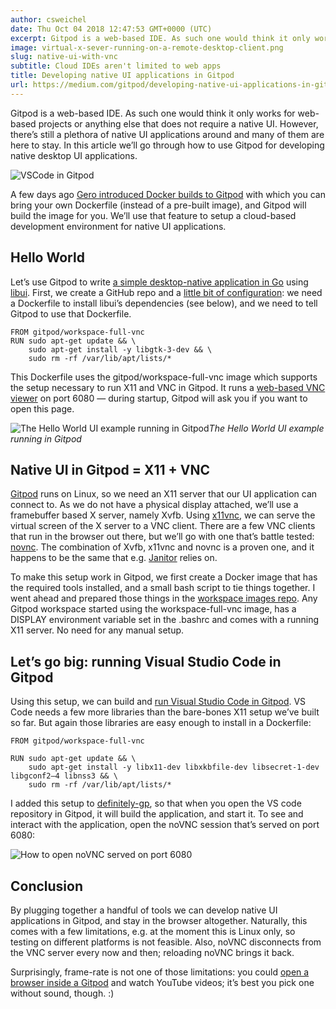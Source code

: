 ```yaml
---
author: csweichel
date: Thu Oct 04 2018 12:47:53 GMT+0000 (UTC)
excerpt: Gitpod is a web-based IDE. As such one would think it only works for web-based projects or anything else that does not require a native UI
image: virtual-x-sever-running-on-a-remote-desktop-client.png
slug: native-ui-with-vnc
subtitle: Cloud IDEs aren't limited to web apps
title: Developing native UI applications in Gitpod
url: https://medium.com/gitpod/developing-native-ui-applications-in-gitpod-15af2967c24e
---
```


<script context="module">
  export const prerender = true;
</script>

Gitpod is a web-based IDE. As such one would think it only works for web-based projects or anything else that does not require a native UI. However, there’s still a plethora of native UI applications around and many of them are here to stay. In this article we’ll go through how to use Gitpod for developing native desktop UI applications.

![VSCode in Gitpod](../../../static/images/blog/native-ui-with-vnc/virtual-x-sever-running-on-a-remote-desktop-client.png)

A few days ago [Gero introduced Docker builds to Gitpod](/blog/docker-in-gitpod) with which you can bring your own Dockerfile (instead of a pre-built image), and Gitpod will build the image for you. We’ll use that feature to setup a cloud-based development environment for native UI applications.

## Hello World

Let’s use Gitpod to write [a simple desktop-native application in Go](https://github.com/csweichel/gitpod-hello-ui-demo) using [libui](https://github.com/andlabs/libui). First, we create a GitHub repo and a [little bit of configuration](https://github.com/csweichel/gitpod-hello-ui-demo/commit/fea580735c09fa704531a810e8ec7ca6a5c03a88): we need a Dockerfile to install libui’s dependencies (see below), and we need to tell Gitpod to use that Dockerfile.

    FROM gitpod/workspace-full-vnc
    RUN sudo apt-get update && \
        sudo apt-get install -y libgtk-3-dev && \
        sudo rm -rf /var/lib/apt/lists/*

This Dockerfile uses the gitpod/workspace-full-vnc image which supports the setup necessary to run X11 and VNC in Gitpod. It runs a [web-based VNC viewer](https://novnc.com) on port 6080 — during startup, Gitpod will ask you if you want to open this page.

![The Hello World UI example running in Gitpod](https://cdn-images-1.medium.com/max/6720/1*8xUjJfd3pV0QXyK-ytyhwA.png)_The Hello World UI example running in Gitpod_

## Native UI in Gitpod = X11 + VNC

[Gitpod](https://gitpod.io/) runs on Linux, so we need an X11 server that our UI application can connect to. As we do not have a physical display attached, we’ll use a framebuffer based X server, namely Xvfb. Using [x11vnc](http://www.karlrunge.com/x11vnc/), we can serve the virtual screen of the X server to a VNC client. There are a few VNC clients that run in the browser out there, but we’ll go with one that’s battle tested: [novnc](https://novnc.com/info.html). The combination of Xvfb, x11vnc and novnc is a proven one, and it happens to be the same that e.g. [Janitor](https://janitor.technology/) relies on.

To make this setup work in Gitpod, we first create a Docker image that has the required tools installed, and a small bash script to tie things together. I went ahead and prepared those things in the [workspace images repo](https://github.com/gitpod-io/workspace-images/tree/master/full-vnc). Any Gitpod workspace started using the workspace-full-vnc image, has a DISPLAY environment variable set in the .bashrc and comes with a running X11 server. No need for any manual setup.

## Let’s go big: running Visual Studio Code in Gitpod

Using this setup, we can build and [run Visual Studio Code in Gitpod](https://gitpod.io/#github.com/microsoft/vscode). VS Code needs a few more libraries than the bare-bones X11 setup we’ve built so far. But again those libraries are easy enough to install in a Dockerfile:

    FROM gitpod/workspace-full-vnc

    RUN sudo apt-get update && \
        sudo apt-get install -y libx11-dev libxkbfile-dev libsecret-1-dev libgconf2–4 libnss3 && \
        sudo rm -rf /var/lib/apt/lists/*

I added this setup to [definitely-gp](https://github.com/gitpod-io/definitely-gp/tree/master/vscode), so that when you open the VS code repository in Gitpod, it will build the application, and start it. To see and interact with the application, open the noVNC session that’s served on port 6080:

![How to open noVNC served on port 6080](https://cdn-images-1.medium.com/max/2000/1*-yHSkPGNR6Vs07MjLKQAUA.gif)

## Conclusion

By plugging together a handful of tools we can develop native UI applications in Gitpod, and stay in the browser altogether. Naturally, this comes with a few limitations, e.g. at the moment this is Linux only, so testing on different platforms is not feasible. Also, noVNC disconnects from the VNC server every now and then; reloading noVNC brings it back.

Surprisingly, frame-rate is not one of those limitations: you could [open a browser inside a Gitpod](https://gitpod.io/#https://github.com/csweichel/gitpod-browser-demo) and watch YouTube videos; it’s best you pick one without sound, though. :)

